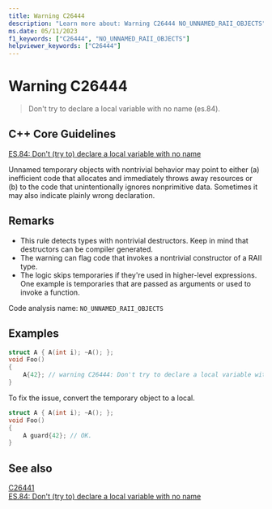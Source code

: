 ```yaml
---
title: Warning C26444
description: "Learn more about: Warning C26444 NO_UNNAMED_RAII_OBJECTS"
ms.date: 05/11/2023
f1_keywords: ["C26444", "NO_UNNAMED_RAII_OBJECTS"]
helpviewer_keywords: ["C26444"]
---
```

# Warning C26444

> Don't try to declare a local variable with no name (es.84).

## C++ Core Guidelines

[ES.84: Don't (try to) declare a local variable with no name](https://isocpp.github.io/CppCoreGuidelines/CppCoreGuidelines#Res-noname)

Unnamed temporary objects with nontrivial behavior may point to either (a) inefficient code that allocates and immediately throws away resources or (b) to the code that unintentionally ignores nonprimitive data. Sometimes it may also indicate plainly wrong declaration.

## Remarks

- This rule detects types with nontrivial destructors. Keep in mind that destructors can be compiler generated.
- The warning can flag code that invokes a nontrivial constructor of a RAII type.
- The logic skips temporaries if they're used in higher-level expressions. One example is temporaries that are passed as arguments or used to invoke a function.

Code analysis name: `NO_UNNAMED_RAII_OBJECTS`

## Examples

```cpp
struct A { A(int i); ~A(); };
void Foo()
{
    A{42}; // warning C26444: Don't try to declare a local variable with no name (es.84).
}
```

To fix the issue, convert the temporary object to a local.

```cpp
struct A { A(int i); ~A(); };
void Foo()
{
    A guard{42}; // OK.
}
```

## See also

[C26441](C26441.md)\
[ES.84: Don't (try to) declare a local variable with no name](https://isocpp.github.io/CppCoreGuidelines/CppCoreGuidelines#Res-noname)
